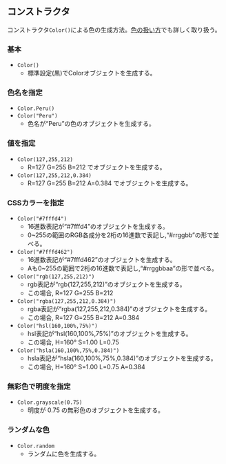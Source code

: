 ## コンストラクタ

コンストラクタ`Color()`による色の生成方法。[色の扱い方](https://akimikimikimikimikimikimika.github.io/Library/Color/Constructor/ "色の扱い方")でも詳しく取り扱う。

### 基本
- `Color()`
    * 標準設定(黒)でColorオブジェクトを生成する。

### 色名を指定
- `Color.Peru()`
- `Color("Peru")`
    * 色名が“Peru”の色のオブジェクトを生成する。

### 値を指定
- `Color(127,255,212)`
    * R=127 G=255 B=212 でオブジェクトを生成する。
- `Color(127,255,212,0.384)`
    * R=127 G=255 B=212 A=0.384 でオブジェクトを生成する。

### CSSカラーを指定
- `Color("#7fffd4")`
    * 16進数表記が“#7fffd4”のオブジェクトを生成する。
    * 0~255の範囲のRGB各成分を2桁の16進数で表記し,“#rrggbb”の形で並べる。
- `Color("#7fffd462")`
    * 16進数表記が“#7fffd462”のオブジェクトを生成する。
    * Aも0~255の範囲で2桁の16進数で表記し,“#rrggbbaa”の形で並べる。
- `Color("rgb(127,255,212)")`
    * rgb表記が“rgb(127,255,212)”のオブジェクトを生成する。
    * この場合, R=127 G=255 B=212
- `Color("rgba(127,255,212,0.384)")`
    * rgba表記が“rgba(127,255,212,0.384)”のオブジェクトを生成する。
    * この場合, R=127 G=255 B=212 A=0.384
- `Color("hsl(160,100%,75%)")`
    * hsl表記が“hsl(160,100%,75%)”のオブジェクトを生成する。
    * この場合, H=160° S=1.00 L=0.75
- `Color("hsla(160,100%,75%,0.384)")`
    * hsla表記が“hsla(160,100%,75%,0.384)”のオブジェクトを生成する。
    * この場合, H=160° S=1.00 L=0.75 A=0.384

### 無彩色で明度を指定
- `Color.grayscale(0.75)`
    * 明度が 0.75 の無彩色のオブジェクトを生成する。

### ランダムな色
- `Color.random`
    * ランダムに色を生成する。